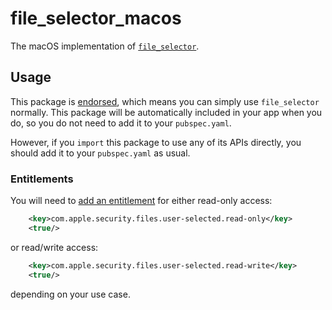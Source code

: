 # file_selector_macos

The macOS implementation of [`file_selector`][1].

## Usage

This package is [endorsed][2], which means you can simply use `file_selector`
normally. This package will be automatically included in your app when you do,
so you do not need to add it to your `pubspec.yaml`.

However, if you `import` this package to use any of its APIs directly, you
should add it to your `pubspec.yaml` as usual.

### Entitlements

You will need to [add an entitlement][3] for either read-only access:

```xml
	<key>com.apple.security.files.user-selected.read-only</key>
	<true/>
```

or read/write access:

```xml
	<key>com.apple.security.files.user-selected.read-write</key>
	<true/>
```

depending on your use case.

[1]: https://pub.dev/packages/file_selector
[2]: https://flutter.dev/to/endorsed-federated-plugin
[3]: https://flutter.dev/desktop#entitlements-and-the-app-sandbox
